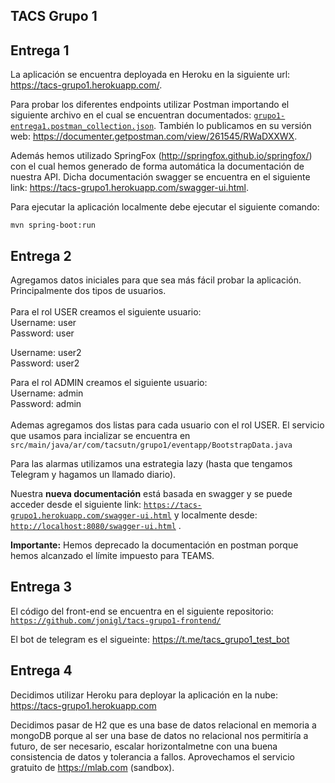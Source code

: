 **TACS Grupo 1**
--

 Entrega 1
 -

 La aplicación se encuentra deployada en Heroku en la siguiente url: https://tacs-grupo1.herokuapp.com/.
 
 Para probar los diferentes endpoints utilizar Postman importando el siguiente archivo en el cual se encuentran documentados: [`grupo1-entrega1.postman_collection.json`](postman/entrega1/grupo1-entrega1.postman_collection.json?ts=4). También lo publicamos en su versión web: https://documenter.getpostman.com/view/261545/RWaDXXWX.

 Además hemos utilizado SpringFox (http://springfox.github.io/springfox/) con el cual hemos generado de forma automática la documentación de nuestra API. Dicha documentación swagger se encuentra en el siguiente link: https://tacs-grupo1.herokuapp.com/swagger-ui.html.

 Para ejecutar la aplicación localmente debe ejecutar el siguiente comando:
 
    mvn spring-boot:run

Entrega 2
-
Agregamos datos iniciales para que sea más fácil probar la aplicación. Principalmente dos tipos de usuarios.<br />
<br />
Para el rol USER creamos el siguiente usuario:<br />
Username: user <br />
Password: user<br />

Username: user2 <br />
Password: user2<br />

Para el rol ADMIN creamos el siguiente usuario:<br />
Username: admin <br />
Password: admin<br />
<br />
Ademas agregamos dos listas para cada usuario con el rol USER. El servicio que usamos para incializar se encuentra en `src/main/java/ar/com/tacsutn/grupo1/eventapp/BootstrapData.java` 
<br />

Para las alarmas utilizamos una estrategia lazy (hasta que tengamos Telegram y hagamos un llamado diario).

Nuestra **nueva documentación** está basada en swagger y se puede acceder desde el siguiente link: [`https://tacs-grupo1.herokuapp.com/swagger-ui.html`](https://tacs-grupo1.herokuapp.com/swagger-ui.html) y localmente desde: [`http://localhost:8080/swagger-ui.html`](http://localhost:8080/swagger-ui.html) .

**Importante:** Hemos deprecado la documentación en postman porque hemos alcanzado el límite impuesto para TEAMS.

Entrega 3
-

El código del front-end se encuentra en el siguiente repositorio: [`https://github.com/jonigl/tacs-grupo1-frontend/`](https://github.com/jonigl/tacs-grupo1-frontend/)

El bot de telegram es el sigueinte: https://t.me/tacs_grupo1_test_bot

Entrega 4
-
Decidimos utilizar Heroku para deployar la aplicación en la nube: https://tacs-grupo1.herokuapp.com

Decidimos pasar de H2 que es una base de datos relacional en memoria a mongoDB porque al ser una base de datos no relacional nos permitiría  a futuro, de ser necesario, escalar horizontalmetne con una buena consistencia de datos y tolerancia a fallos. Aprovechamos el servicio gratuito de https://mlab.com (sandbox).
